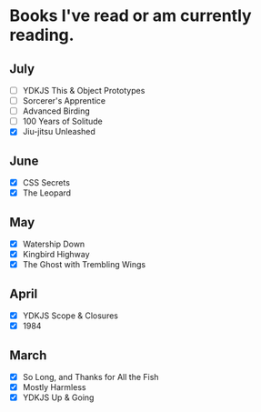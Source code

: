 # Books I've read or am currently reading.

## July

- [ ] YDKJS This & Object Prototypes
- [ ] Sorcerer's Apprentice
- [ ] Advanced Birding
- [ ] 100 Years of Solitude
- [x] Jiu-jitsu Unleashed

## June

- [x] CSS Secrets
- [x] The Leopard

## May

- [x] Watership Down
- [x] Kingbird Highway
- [x] The Ghost with Trembling Wings

## April

- [x] YDKJS Scope & Closures
- [x] 1984

## March

- [x] So Long, and Thanks for All the Fish
- [x] Mostly Harmless
- [x] YDKJS Up & Going